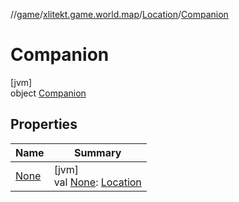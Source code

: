 //[game](../../../../index.md)/[xlitekt.game.world.map](../../index.md)/[Location](../index.md)/[Companion](index.md)

# Companion

[jvm]\
object [Companion](index.md)

## Properties

| Name | Summary |
|---|---|
| [None](-none.md) | [jvm]<br>val [None](-none.md): [Location](../index.md) |
